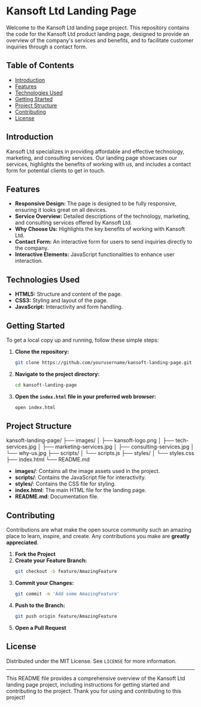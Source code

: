 # Kansoft Ltd Landing Page

Welcome to the Kansoft Ltd landing page project. This repository contains the code for the Kansoft Ltd product landing page, designed to provide an overview of the company's services and benefits, and to facilitate customer inquiries through a contact form.

## Table of Contents

- [Introduction](#introduction)
- [Features](#features)
- [Technologies Used](#technologies-used)
- [Getting Started](#getting-started)
- [Project Structure](#project-structure)
- [Contributing](#contributing)
- [License](#license)

## Introduction

Kansoft Ltd specializes in providing affordable and effective technology, marketing, and consulting services. Our landing page showcases our services, highlights the benefits of working with us, and includes a contact form for potential clients to get in touch.

## Features

- **Responsive Design:** The page is designed to be fully responsive, ensuring it looks great on all devices.
- **Service Overview:** Detailed descriptions of the technology, marketing, and consulting services offered by Kansoft Ltd.
- **Why Choose Us:** Highlights the key benefits of working with Kansoft Ltd.
- **Contact Form:** An interactive form for users to send inquiries directly to the company.
- **Interactive Elements:** JavaScript functionalities to enhance user interaction.

## Technologies Used

- **HTML5:** Structure and content of the page.
- **CSS3:** Styling and layout of the page.
- **JavaScript:** Interactivity and form handling.

## Getting Started

To get a local copy up and running, follow these simple steps:

1. **Clone the repository:**
    ```sh
    git clone https://github.com/yourusername/kansoft-landing-page.git
    ```

2. **Navigate to the project directory:**
    ```sh
    cd kansoft-landing-page
    ```

3. **Open the `index.html` file in your preferred web browser:**
    ```sh
    open index.html
    ```

## Project Structure

 kansoft-landing-page/
├── images/
│ ├── kansoft-logo.png
│ ├── tech-services.jpg
│ ├── marketing-services.jpg
│ ├── consulting-services.jpg
│ └── why-us.jpg
├── scripts/
│ └── scripts.js
├── styles/
│ └── styles.css
├── index.html
└── README.md


- **images/**: Contains all the image assets used in the project.
- **scripts/**: Contains the JavaScript file for interactivity.
- **styles/**: Contains the CSS file for styling.
- **index.html**: The main HTML file for the landing page.
- **README.md**: Documentation file.

## Contributing

Contributions are what make the open source community such an amazing place to learn, inspire, and create. Any contributions you make are **greatly appreciated**.

1. **Fork the Project**
2. **Create your Feature Branch:**
    ```sh
    git checkout -b feature/AmazingFeature
    ```
3. **Commit your Changes:**
    ```sh
    git commit -m 'Add some AmazingFeature'
    ```
4. **Push to the Branch:**
    ```sh
    git push origin feature/AmazingFeature
    ```
5. **Open a Pull Request**

## License

Distributed under the MIT License. See `LICENSE` for more information.

---

This README file provides a comprehensive overview of the Kansoft Ltd landing page project, including instructions for getting started and contributing to the project. Thank you for using and contributing to this project!
